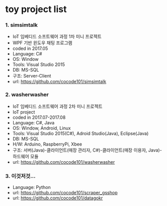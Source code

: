# toy project list
### 1. simsimtalk
* IoT 임베디드 소프트웨어 과정 1차 미니 프로젝트
* WPF 기반 윈도우 채팅 프로그램
* coded in 2017.05
* Language: C#
* OS: Window
* Tools: Visual Studio 2015
* DB: MS-SQL
* 구조: Server-Client
* url: https://github.com/cocode101/simsimtalk

### 2. washerwasher
* IoT 임베디드 소프트웨어 과정 2차 미니 프로젝트
* IoT project
* coded in 2017.07-2017.08
* Language: C#, Java
* OS: Window, Android, Linux
* Tools: Visual Studio 2015(C#), Adroid Studio(Java), Eclipse(Java)
* DB: MS-SQL
* H/W: Arduino, RaspberryPi, Xbee
* 구조: 서버(Java)-클라이언트(매장 관리자, C#)-클라이언트(매장 이용자, Java)-하드웨어 모듈
* url: https://github.com/cocode101/washerwasher

### 3. 이것저것...
* Language: Python
* url: https://github.com/cocode101/scraper_gsshop
* url: https://github.com/cocode101/datagokr
